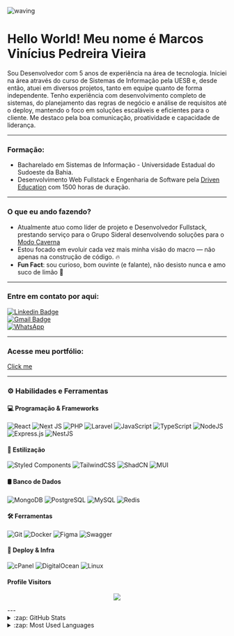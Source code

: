 ![waving](https://capsule-render.vercel.app/api?type=waving&width=600&height=200&text=vin%C3%ADcius_vieira%20&fontAlignY=40&color=gradient)

#  Hello World! Meu nome é Marcos Vinícius Pedreira Vieira

<div style="display: inline_block" width="200px" align="start" gap="15px">
  
Sou Desenvolvedor com 5 anos de experiência na área de tecnologia. Iniciei na área através do curso de Sistemas de Informação pela UESB e, desde então, atuei em diversos projetos, tanto em equipe quanto de forma independente. Tenho experiência com desenvolvimento completo de sistemas, do planejamento das regras de negócio e análise de requisitos até o deploy, mantendo o foco em soluções escaláveis e eficientes para o cliente. Me destaco pela boa comunicação, proatividade e capacidade de liderança.
  
</div>

---

### Formação: 
- Bacharelado em Sistemas de Informação - Universidade Estadual do Sudoeste da Bahia.
- Desenvolvimento Web Fullstack e Engenharia de Software pela [Driven Education](https://www.driven.com.br/) com 1500 horas de duração.

---

### O que eu ando fazendo?

- Atualmente atuo como líder de projeto e Desenvolvedor Fullstack, prestando serviço para o Grupo Sideral desenvolvendo soluções para o [Modo Caverna](https://app.modocaverna.com)
- Estou focado em evoluir cada vez mais minha visão do macro — não apenas na construção de código. 🔥
- **Fun Fact**: sou curioso, bom ouvinte (e falante), não desisto nunca e amo suco de limão 🍋

---

### Entre em contato por aqui:

[![Linkedin Badge](https://img.shields.io/badge/-LinkedIn-blue?style=flat&logo=Linkedin&logoColor=white&link=https://www.linkedin.com/in/vini-si12363/)](https://www.linkedin.com/in/vini-si12363/)
</br>
[![Gmail Badge](https://img.shields.io/badge/-Gmail-c14438?style=flat&logo=Gmail&logoColor=white&link=mailto:viniciuspv.si@gmail.com)](mailto:viniciuspv.si@gmail.com)
</br>
[![WhatsApp](https://img.shields.io/badge/WhatsApp-Chat-green.svg?style=flat-square&logo=whatsapp)](https://api.whatsapp.com/send?phone=5573988251737)

---

### Acesse meu portfólio:

[Click me](https://vinidevweb.vercel.app/)

---

### ⚙️ Habilidades e Ferramentas

#### 💻 Programação & Frameworks
![React](https://img.shields.io/badge/react-%2320232a.svg?style=for-the-badge&logo=react&logoColor=%2361DAFB)
![Next JS](https://img.shields.io/badge/Next.js-black?style=for-the-badge&logo=next.js&logoColor=white)
![PHP](https://img.shields.io/badge/PHP-777BB4?style=for-the-badge&logo=php&logoColor=white)
![Laravel](https://img.shields.io/badge/Laravel-%23FF2D20.svg?style=for-the-badge&logo=laravel&logoColor=white)
![JavaScript](https://img.shields.io/badge/javascript-%23323330.svg?style=for-the-badge&logo=javascript&logoColor=%23F7DF1E)
![TypeScript](https://img.shields.io/badge/typescript-%23007ACC.svg?style=for-the-badge&logo=typescript&logoColor=white)
![NodeJS](https://img.shields.io/badge/node.js-6DA55F?style=for-the-badge&logo=node.js&logoColor=white)
![Express.js](https://img.shields.io/badge/express.js-%23404d59.svg?style=for-the-badge&logo=express&logoColor=%2361DAFB)
![NestJS](https://img.shields.io/badge/nestjs-%23E0234E.svg?style=for-the-badge&logo=nestjs&logoColor=white)

#### 🧩 Estilização
![Styled Components](https://img.shields.io/badge/styled--components-DB7093?style=for-the-badge&logo=styled-components&logoColor=white)
![TailwindCSS](https://img.shields.io/badge/tailwindcss-%2338B2AC.svg?style=for-the-badge&logo=tailwind-css&logoColor=white)
![ShadCN](https://img.shields.io/badge/ShadCN%20UI-%23ffffff?style=for-the-badge&logo=tailwindcss&logoColor=black)
![MUI](https://img.shields.io/badge/MUI-%230081CB.svg?style=for-the-badge&logo=mui&logoColor=white)

#### 🛢️ Banco de Dados
![MongoDB](https://img.shields.io/badge/MongoDB-000?style=for-the-badge&logo=mongodb)
![PostgreSQL](https://img.shields.io/badge/-PostgreSQL-000?style=for-the-badge&logo=postgresql)
![MySQL](https://img.shields.io/badge/MySQL-000?style=for-the-badge&logo=mysql&logoColor=white)
![Redis](https://img.shields.io/badge/Redis-000?&style=for-the-badge&logo=Redis&logoColor=red)

#### 🛠️ Ferramentas
![Git](https://img.shields.io/badge/git-%23F05033.svg?style=for-the-badge&logo=git&logoColor=white) 
![Docker](https://img.shields.io/badge/Docker-000?style=for-the-badge&logo=docker)
![Figma](https://img.shields.io/badge/-Figma-000?&style=for-the-badge&logo=figma)
![Swagger](https://img.shields.io/badge/-Swagger-%23Clojure?style=for-the-badge&logo=swagger&logoColor=white)

#### 🚀 Deploy & Infra
![cPanel](https://img.shields.io/badge/cPanel-FF6C2C?style=for-the-badge&logo=cpanel&logoColor=white)
![DigitalOcean](https://img.shields.io/badge/DigitalOcean-0080FF?style=for-the-badge&logo=digitalocean&logoColor=white)
![Linux](https://img.shields.io/badge/Linux-000?style=for-the-badge&logo=linux&logoColor=white)

#### Profile Visitors

<p align="center"> 
  <img src="https://profile-counter.glitch.me/vinisi12363/count.svg" />
</p>
---

<details>
  <summary>:zap: GitHub Stats</summary>
  <img height="172em" alt="Vini's GitHub Stats" src="https://github-readme-stats.vercel.app/api?username=vinisi12363&count_private=true&show_icons=true&theme=dark&bg_color"/>
</details>

<details>
  <summary>:zap: Most Used Languages</summary>
  <img height="172em" alt="Vini's GitHub Top Languages" src="https://github-readme-stats.vercel.app/api/top-langs/?username=vinisi12363&layout=compact&langs_count=10&theme=dark&bg_color"/>
</details>
